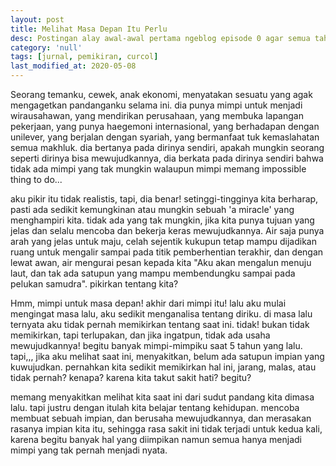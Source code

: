 ```yaml
---
layout: post
title: Melihat Masa Depan Itu Perlu
desc: Postingan alay awal-awal pertama ngeblog episode 0 agar semua tahu kita semua pernah alay.
category: 'null'
tags: [jurnal, pemikiran, curcol]
last_modified_at: 2020-05-08
---
```


Seorang temanku, cewek, anak ekonomi, menyatakan sesuatu yang agak mengagetkan pandanganku selama ini. dia punya mimpi untuk menjadi wirausahawan, yang mendirikan perusahaan, yang membuka lapangan pekerjaan, yang punya haegemoni internasional, yang berhadapan dengan unilever, yang berjalan dengan syariah, yang bermanfaat tuk kemaslahatan semua makhluk. dia bertanya pada dirinya sendiri, apakah mungkin seorang seperti dirinya bisa mewujudkannya, dia berkata pada dirinya sendiri bahwa tidak ada mimpi yang tak mungkin walaupun mimpi memang impossible thing to do...

aku pikir itu tidak realistis, tapi, dia benar! setinggi-tingginya kita berharap, pasti ada sedikit kemungkinan atau mungkin sebuah 'a miracle' yang menghampiri kita. tidak ada yang tak mungkin, jika kita punya tujuan yang jelas dan selalu mencoba dan bekerja keras mewujudkannya. Air saja punya arah yang jelas untuk maju, celah sejentik kukupun tetap mampu dijadikan ruang untuk mengalir sampai pada titik pemberhentian terakhir, dan dengan lewat awan, air mengurai pesan kepada kita "Aku akan mengalun menuju laut, dan tak ada satupun yang mampu membendungku sampai pada pelukan samudra". pikirkan tentang kita?

Hmm, mimpi untuk masa depan! akhir dari mimpi itu! lalu aku mulai mengingat masa lalu, aku sedikit menganalisa tentang diriku. di masa lalu ternyata aku tidak pernah memikirkan tentang saat ini. tidak! bukan tidak memikirkan, tapi terlupakan, dan jika ingatpun, tidak ada usaha mewujudkannya! begitu banyak mimpi-mimpiku saat 5 tahun yang lalu. tapi,,, jika aku melihat saat ini, menyakitkan, belum ada satupun impian yang kuwujudkan. pernahkan kita sedikit memikirkan hal ini, jarang, malas, atau tidak pernah? kenapa? karena kita takut sakit hati? begitu?

memang menyakitkan melihat kita saat ini dari sudut pandang kita dimasa lalu. tapi justru dengan itulah kita belajar tentang kehidupan. mencoba membuat sebuah impian, dan berusaha mewujudkannya, dan merasakan rasanya impian kita itu, sehingga rasa sakit ini tidak terjadi untuk kedua kali, karena begitu banyak hal yang diimpikan namun semua hanya menjadi mimpi yang tak pernah menjadi nyata.

